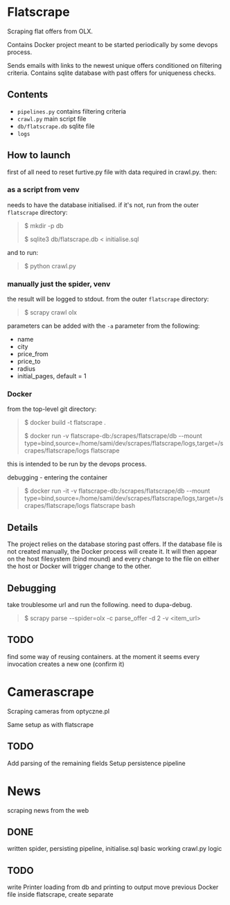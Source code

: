 # Flatscrape
Scraping flat offers from OLX.

Contains Docker project meant to be started periodically by some devops process.

Sends emails with links to the newest unique offers conditioned on filtering criteria. Contains sqlite database with past offers for uniqueness checks.

## Contents
 - `pipelines.py` contains filtering criteria
 - `crawl.py` main script file
 - `db/flatscrape.db` sqlite file
 - `logs`

## How to launch
first of all need to reset furtive.py file with data required in crawl.py. then:

### as a script from venv
needs to have the database initialised. if it's not, run from the outer `flatscrape` directory:
> $ mkdir -p db
>
> $ sqlite3 db/flatscrape.db < initialise.sql

and to run:

> $ python crawl.py

### manually just the spider, venv
the result will be logged to stdout. from the outer `flatscrape` directory:
>$ scrapy crawl olx

parameters can be added with the `-a` parameter from the following:
- name
- city
- price_from
- price_to
- radius
- initial_pages, default = 1

### Docker
from the top-level git directory:
>$ docker build -t flatscrape .
> 
>$ docker run -v flatscrape-db:/scrapes/flatscrape/db --mount type=bind,source=/home/sami/dev/scrapes/flatscrape/logs,target=/scrapes/flatscrape/logs flatscrape

this is intended to be run by the devops process.

debugging - entering the container
>$ docker run -it -v flatscrape-db:/scrapes/flatscrape/db --mount type=bind,source=/home/sami/dev/scrapes/flatscrape/logs,target=/scrapes/flatscrape/logs flatscrape bash

## Details
The project relies on the database storing past offers. If the database file is not created manually,
the Docker process will create it. It will then appear on the host filesystem (bind mound) and every change
to the file on either the host or Docker will trigger change to the other.

## Debugging
take troublesome url and run the following. need to dupa-debug.
>$ scrapy parse --spider=olx -c parse_offer -d 2 -v <item_url>

## TODO
find some way of reusing containers. at the moment it seems every invocation creates a new one (confirm it)

# Camerascrape
Scraping cameras from optyczne.pl

Same setup as with flatscrape

## TODO
Add parsing of the remaining fields
Setup persistence pipeline

# News
scraping news from the web
## DONE
written spider, persisting pipeline, initialise.sql
basic working crawl.py logic

## TODO
write Printer loading from db and printing to output
move previous Docker file inside flatscrape, create separate